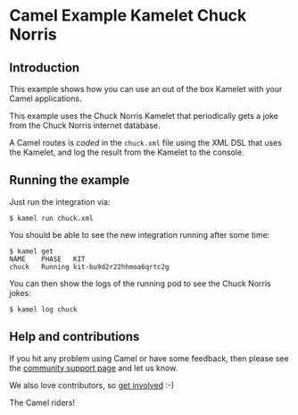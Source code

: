 # Camel Example Kamelet Chuck Norris

## Introduction

This example shows how you can use an out of the box Kamelet with your Camel applications.

This example uses the Chuck Norris Kamelet that periodically gets a joke from the Chuck Norris internet database.

A Camel routes is _coded_ in the `chuck.xml` file using the XML DSL that uses the Kamelet,
and log the result from the Kamelet to the console.

## Running the example

Just run the integration via:
```
$ kamel run chuck.xml
```
You should be able to see the new integration running after some time:
```
$ kamel get
NAME	PHASE	KIT
chuck	Running	kit-bu9d2r22hhmoa6qrtc2g
```

You can then show the logs of the running pod to see the Chuck Norris jokes:

```
$ kamel log chuck
```

## Help and contributions

If you hit any problem using Camel or have some feedback, then please see the [community support page](https://camel.apache.org/community/support/) and let us know.

We also love contributors, so [get involved](https://camel.apache.org/community/contributing/) :-)

The Camel riders!
